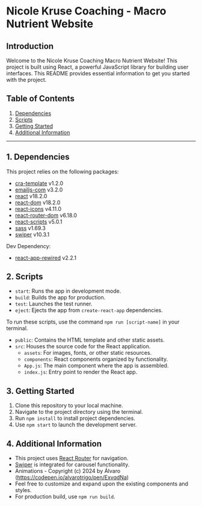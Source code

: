 # Nicole Kruse Coaching - Macro Nutrient Website

## Introduction

Welcome to the Nicole Kruse Coaching Macro Nutrient Website! This project is built using React, a powerful JavaScript library for building user interfaces. This README provides essential information to get you started with the project.

## Table of Contents

1. [Dependencies](#dependencies)
2. [Scripts](#scripts)
3. [Getting Started](#getting-started)
4. [Additional Information](#additional-information)

---

## 1. Dependencies

This project relies on the following packages:

- [cra-template](https://www.npmjs.com/package/cra-template) v1.2.0
- [emailjs-com](https://www.npmjs.com/package/emailjs-com) v3.2.0
- [react](https://www.npmjs.com/package/react) v18.2.0
- [react-dom](https://www.npmjs.com/package/react-dom) v18.2.0
- [react-icons](https://www.npmjs.com/package/react-icons) v4.11.0
- [react-router-dom](https://www.npmjs.com/package/react-router-dom) v6.18.0
- [react-scripts](https://www.npmjs.com/package/react-scripts) v5.0.1
- [sass](https://www.npmjs.com/package/sass) v1.69.3
- [swiper](https://www.npmjs.com/package/swiper) v10.3.1

Dev Dependency:

- [react-app-rewired](https://www.npmjs.com/package/react-app-rewired) v2.2.1

## 2. Scripts

- `start`: Runs the app in development mode.
- `build`: Builds the app for production.
- `test`: Launches the test runner.
- `eject`: Ejects the app from `create-react-app` dependencies.

To run these scripts, use the command `npm run [script-name]` in your terminal.


- `public`: Contains the HTML template and other static assets.
- `src`: Houses the source code for the React application.
  - `assets`: For images, fonts, or other static resources.
  - `components`: React components organized by functionality.
  - `App.js`: The main component where the app is assembled.
  - `index.js`: Entry point to render the React app.

## 3. Getting Started

1. Clone this repository to your local machine.
2. Navigate to the project directory using the terminal.
3. Run `npm install` to install project dependencies.
4. Use `npm start` to launch the development server.

## 4. Additional Information

- This project uses [React Router](https://reactrouter.com/) for navigation.
- [Swiper](https://swiperjs.com/) is integrated for carousel functionality.
- Animations - Copyright (c) 2024 by Álvaro (https://codepen.io/alvarotrigo/pen/ExvqdNa)
- Feel free to customize and expand upon the existing components and styles.
- For production build, use `npm run build`.


